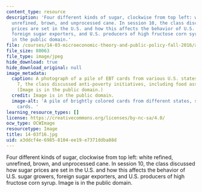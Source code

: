 ```yaml
---
content_type: resource
description: 'Four different kinds of sugar, clockwise from top left: white refined,
  unrefined, brown, and unprocessed cane. In session 10, the class discussed how sugar
  prices are set in the U.S. and how this affects the behavior of U.S. sugar growers,
  foreign sugar exporters, and U.S. producers of high fructose corn syrup. Image is
  in the public domain.'
file: /courses/14-03-microeconomic-theory-and-public-policy-fall-2016/a3ddcf4e69858104ee19e7371ddba88d_14-03f16.jpg
file_size: 80063
file_type: image/jpeg
hide_download: true
hide_download_original: null
image_metadata:
  caption: A photograph of a pile of EBT cards from various U.S. states. In session
    7, the class discussed anti-poverty initiatives, including food assistance programs.
    (Image is in the public domain.)
  credit: Image is in the public domain.
  image-alt: 'A pile of brightly colored cards from different states, similar to credit
    cards. '
learning_resource_types: []
license: https://creativecommons.org/licenses/by-nc-sa/4.0/
ocw_type: OCWImage
resourcetype: Image
title: 14-03f16.jpg
uid: a3ddcf4e-6985-8104-ee19-e7371ddba88d
---
```

Four different kinds of sugar, clockwise from top left: white refined, unrefined, brown, and unprocessed cane. In session 10, the class discussed how sugar prices are set in the U.S. and how this affects the behavior of U.S. sugar growers, foreign sugar exporters, and U.S. producers of high fructose corn syrup. Image is in the public domain.